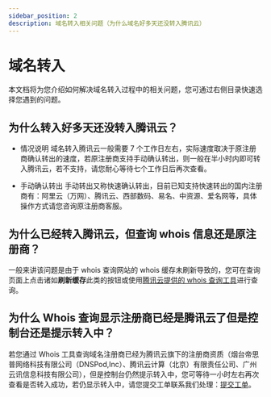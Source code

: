 ```yaml
---
sidebar_position: 2
description: 域名转入相关问题（为什么域名好多天还没转入腾讯云）
---
```

# 域名转入
本文档将为您介绍如何解决域名转入过程中的相关问题，您可通过右侧目录快速选择您遇到的问题。
## 为什么转入好多天还没转入腾讯云？
- 情况说明
域名转入腾讯云一般需要 7 个工作日左右，实际速度取决于原注册商确认转出的速度，若原注册商支持手动确认转出，则一般在半小时内即可转入腾讯云，若不支持，请您耐心等待七个工作日后再次查看。

- 手动确认转出
手动转出又称快速确认转出，目前已知支持快速转出的国内注册商有：阿里云（万网）、腾讯云、西部数码、易名、中资源、爱名网等，具体操作方式请您咨询原注册商客服。

## 为什么已经转入腾讯云，但查询 whois 信息还是原注册商？
一般来讲该问题是由于 whois 查询网站的 whois 缓存未刷新导致的，您可在查询页面上点击诸如**刷新缓存**此类的按钮或使用[腾讯云提供的 whois 查询工具](https://tool.dnspod.cn/)进行查询。

## 为什么 Whois 查询显示注册商已经是腾讯云了但是控制台还是提示转入中？
若您通过 Whois 工具查询域名注册商已经为腾讯云旗下的注册商资质（烟台帝思普网络科技有限公司（DNSPod,Inc）、腾讯云计算（北京）有限责任公司、广州云讯信息科技有限公司），但是控制台仍然提示转入中，您可等待一小时左右再次查看是否转入成功，若仍显示转入中，请您提交工单联系我们处理：[提交工单](https://console.cloud.tencent.com/workorder/category)。